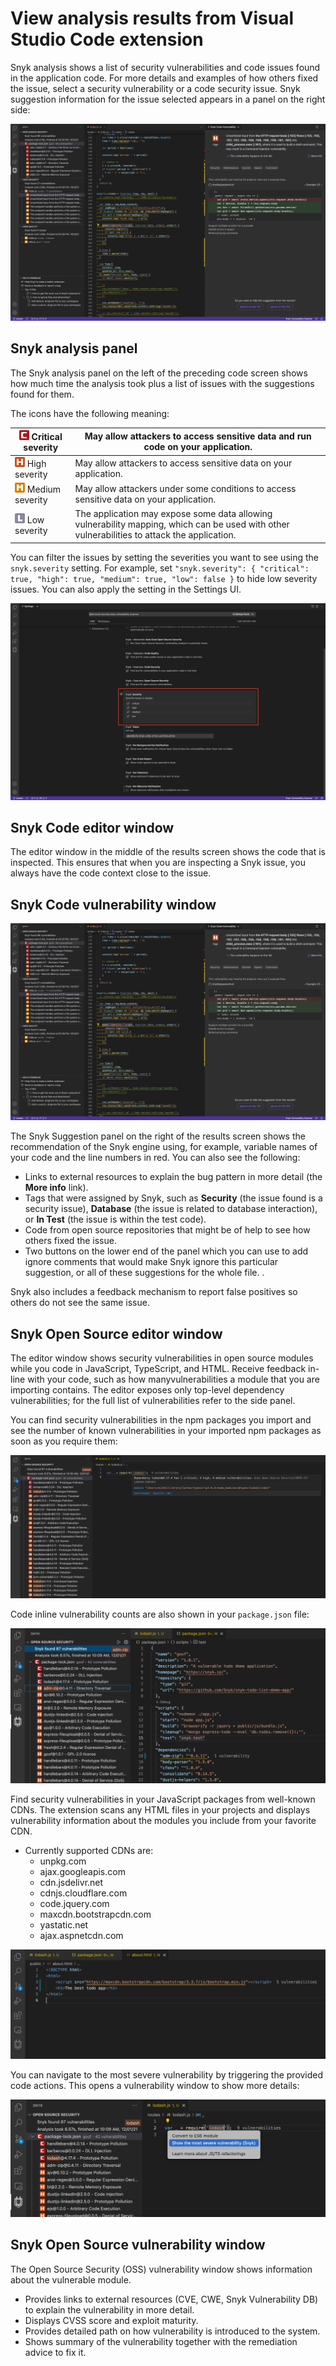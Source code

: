 # View analysis results from Visual Studio Code extension

Snyk analysis shows a list of security vulnerabilities and code issues found in the application code. For more details and examples of how others fixed the issue, select a security vulnerability or a code security issue. Snyk suggestion information for the issue selected appears in a panel on the right side:

![Snyk suggestion information](<../../.gitbook/assets/image (103) (1) (1) (1) (10) (1) (1) (1) (1) (1) (1) (1) (1) (1) (1) (1) (1) (1) (1) (1) (1) (1) (1) (1) (1) (1) (1) (1) (3).png>)

## Snyk analysis panel

The Snyk analysis panel on the left of the preceding code screen shows how much time the analysis took plus a list of issues with the suggestions found for them.

The icons have the following meaning:

| ![](<../../.gitbook/assets/image (201) (1) (1) (1) (1) (1) (1) (1) (1) (1) (1) (1) (1) (1) (1) (1).png>) Critical severity                                                                            | May allow attackers to access sensitive data and run code on your application.                                                               |
| ----------------------------------------------------------------------------------------------------------------------------------------------------------------------------------------------------- | -------------------------------------------------------------------------------------------------------------------------------------------- |
| ![](<../../.gitbook/assets/image (10) (1) (1) (2) (1) (1) (1) (1) (1) (1) (1) (1) (1) (1) (1) (1) (1) (1) (1) (1) (1) (1) (1) (1) (1) (1) (1) (1) (1) (1) (1) (1) (1) (1) (1) (1).png>) High severity | May allow attackers to access sensitive data on your application.                                                                            |
| ![](<../../.gitbook/assets/image (116) (1) (1) (1) (1) (1) (1) (1) (1) (1) (1) (1) (1) (1) (1) (1) (1) (1) (1) (1) (1) (1) (1) (1) (1) (1) (1) (1) (1) (1) (7).png>) Medium severity                  | May allow attackers under some conditions to access sensitive data on your application.                                                      |
| ![](<../../.gitbook/assets/image (114) (1) (1) (1) (1) (1) (1) (1) (1) (1) (1) (1) (1) (1) (1) (1) (1) (2).png>) Low severity                                                                         | The application may expose some data allowing vulnerability mapping, which can be used with other vulnerabilities to attack the application. |

You can filter the issues by setting the severities you want to see using the `snyk.severity` setting. For example, set `"snyk.severity": { "critical": true, "high": true, "medium": true, "low": false }` to hide low severity issues. You can also apply the setting in the Settings UI.

![Severity settings](<../../.gitbook/assets/image (234) (1) (1) (1) (1) (1) (1) (1) (1) (1) (1) (1) (1) (1) (1) (1) (1) (1) (1) (1) (1) (1) (1) (1) (1) (1) (1) (1) (1) (1) (3).png>)

## Snyk Code editor window

The editor window in the middle of the results screen shows the code that is inspected. This ensures that when you are inspecting a Snyk issue, you always have the code context close to the issue.

## Snyk Code vulnerability window

![Snyk Suggestion panel](<../../.gitbook/assets/image (103) (1) (1) (1) (10) (1) (1) (1) (1) (1) (1) (1) (1) (1) (1) (1) (1) (1) (1) (1) (1) (1) (1) (1) (1) (1) (1) (1) (3).png>)

The Snyk Suggestion panel on the right of the results screen shows the recommendation of the Snyk engine using, for example, variable names of your code and the line numbers in red. You can also see the following:

* Links to external resources to explain the bug pattern in more detail (the **More info** link).
* Tags that were assigned by Snyk, such as **Security** (the issue found is a security issue), **Database** (the issue is related to database interaction), or **In Test** (the issue is within the test code).
* Code from open source repositories that might be of help to see how others fixed the issue.
* Two buttons on the lower end of the panel which you can use to add ignore comments that would make Snyk ignore this particular suggestion, or all of these suggestions for the whole file. .

Snyk also includes a feedback mechanism to report false positives so others do not see the same issue.

## Snyk Open Source editor window

The editor window shows security vulnerabilities in open source modules while you code in JavaScript, TypeScript, and HTML. Receive feedback in-line with your code, such as how manyvulnerabilities a module that you are importing contains. The editor exposes only top-level dependency vulnerabilities; for the full list of vulnerabilities refer to the side panel.

You can find security vulnerabilities in the npm packages you import and see the number of known vulnerabilities in your imported npm packages as soon as you require them:

![Vulnerabilities in npm package](../../.gitbook/assets/oss-editor-vulnerability-count.png)

Code inline vulnerability counts are also shown in your `package.json` file:

![package.json file](../../.gitbook/assets/oss-editor-pjson.png)

Find security vulnerabilities in your JavaScript packages from well-known CDNs. The extension scans any HTML files in your projects and displays vulnerability information about the modules you include from your favorite CDN.

* Currently supported CDNs are:
  * unpkg.com
  * ajax.googleapis.com
  * cdn.jsdelivr.net
  * cdnjs.cloudflare.com
  * code.jquery.com
  * maxcdn.bootstrapcdn.com
  * yastatic.net
  * ajax.aspnetcdn.com

![Vulnerability from a CDN](../../.gitbook/assets/oss-editor-html.png)

You can navigate to the most severe vulnerability by triggering the provided code actions. This opens a vulnerability window to show more details:

![Code action](<../../.gitbook/assets/oss-editor-show-vulnerability (1) (1) (1) (1) (1) (1) (1) (1) (1) (1) (1) (1) (1) (1) (1) (1) (1) (1) (1) (1) (1) (1) (1) (1) (1) (1) (1) (1) (1) (1) (1) (1) (1) (1) (1) (1) (1) (1) (1) (1) (1) (1) (1) (1) (1) (1) (1) (1) (1) (1) (1) (1) (1) (1)   (1).png>)

## Snyk Open Source vulnerability window

The Open Source Security (OSS) vulnerability window shows information about the vulnerable module.

* Provides links to external resources (CVE, CWE, Snyk Vulnerability DB) to explain the vulnerability in more detail.
* Displays CVSS score and exploit maturity.
* Provides detailed path on how vulnerability is introduced to the system.
* Shows summary of the vulnerability together with the remediation advice to fix it.
